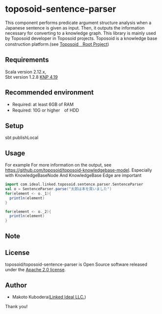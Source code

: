 # toposoid-sentence-parser
This component performs predicate argument structure analysis when a Japanese sentence is given as input.
Then, it outputs the information necessary for converting to a knowledge graph.
This library is mainly used by Toposoid developer in Toposoid projects.
Toposoid is a knowledge base construction platform.(see [Toposoid　Root Project](https://github.com/toposoid/toposoid.git))

## Requirements
Scala version 2.12.x,   
Sbt version 1.2.8
[KNP 4.19](https://nlp.ist.i.kyoto-u.ac.jp/?KNP)

## Recommended environment
* Required: at least 6GB of RAM
* Required: 10G or higher　of HDD

## Setup
sbt publishLocal

## Usage
For example
For more information on the output, see https://github.com/toposoid/toposoid-knowledgebase-model.
Especially with KnowledgeBaseNode And KnowledgeBase Edge are important
```scala
import com.ideal.linked.toposoid.sentence.parser.SentenceParser
val o = SentenceParser.parse("太郎は本を買いました")
for(element <- o._1){
  println(element)
}

for(element <- o._2){
  println(element)
}
```

## Note

## License
toposoid/toposoid-sentence-parser is Open Source software released under the [Apache 2.0 license](https://www.apache.org/licenses/LICENSE-2.0.html).

## Author
* Makoto Kubodera([Linked Ideal LLC.](https://linked-ideal.com/))

Thank you!
